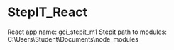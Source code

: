 # StepIT_React

React app name: gci_stepit_m1
Stepit path to modules: C:\Users\Student\Documents\node_modules
